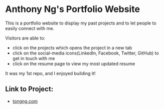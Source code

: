# Anthony Ng's Portfolio Website

This is a portfolio website to display my past projects and to let people to easily connect with me.

Visitors are able to:
* click on the projects which opens the project in a new tab
* click on the social-media icons(LinkedIn, Facebook, Twitter, GitHub) to get in touch with me
* click on the resume page to view my most updated resume

It was my 1st repo, and I enjoyed building it!

## Link to Project:
* [tongng.com](http://tongng.com)

